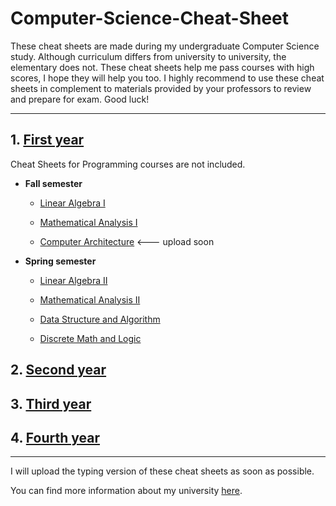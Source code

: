 # Computer-Science-Cheat-Sheet

These cheat sheets are made during my undergraduate Computer Science study. Although curriculum differs from university to university, the elementary does not. These cheat sheets help me pass courses with high scores, I hope they will help you too. I highly recommend to use these cheat sheets in complement to materials provided by your professors to review and prepare for exam. Good luck!

----

## 1. [First year](./1st-year)

Cheat Sheets for Programming courses are not included.

  * __Fall semester__
  
    - [Linear Algebra I](./1st-year/Linear-Algebra-I.pdf)
        
    - [Mathematical Analysis I](./1st-year/Mathematical-Analysis-II.pdf)
    
    - [Computer Architecture]() <--- upload soon
        
  * __Spring semester__
  
    - [Linear Algebra II](./1st-year/Linear-Algebra-II.pdf)
        
    - [Mathematical Analysis II](./1st-year/Mathematical-Analysis-I.pdf)
    
    - [Data Structure and Algorithm](./1st-year/Data-Structure-Algorithm.pdf)
    
    - [Discrete Math and Logic](./1st-year/Discrete-Math.pdf)
        
## 2. [Second year]()

## 3. [Third year]()
 
## 4. [Fourth year]()
 
 ----
 
 I will upload the typing version of these cheat sheets as soon as possible.
 
 You can find more information about my university [here](https://university.innopolis.ru/en/).
